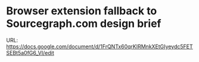 # Browser extension fallback to Sourcegraph.com design brief

URL: https://docs.google.com/document/d/1FrQNTx60qrKIRMnkXEtGIyeydc5FETSEBt5a0fG6_VI/edit
